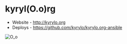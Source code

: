 kyryl(O.o)rg
==========

* Website - http://kyrylo.org
* Deploys - https://github.com/kyrylo/kyrylo.org-ansible

![O_o](http://i.imgur.com/qBwdkKm.gif)
